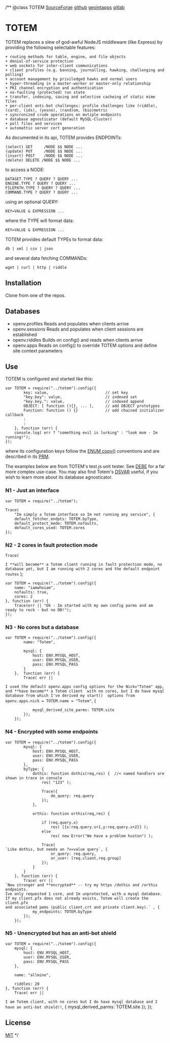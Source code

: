 /**
@class TOTEM
	[SourceForge](https://sourceforge.net) 
	[github](https://github.com/acmesds/totem.git) 
	[geointapps](https://git.geointapps.org/acmesds/totem)
	[gitlab](https://gitlab.weat.nga.ic.gov/acmesds/totem.git)
	
# TOTEM

TOTEM replaces a slew of god-awful NodeJS middleware (like Express) by providing the 
following selectable features:
  
	+ routing methods for table, engine, and file objects
	+ denial-of-service protection
	+ web sockets for inter-client communications
	+ client profiles (e.g. banning, journalling, hawking, challenging and polling)
	+ account management by priviledged hawks and normal users
	+ hyper-threading in a master-worker or master-only relationship
	+ PKI channel encryption and authentication
	+ no-faulting (protected) run state
	+ transfer, indexing, saving and selective cacheing of static mime files
	+ per-client anti-bot challenges: profile challenges like (riddle), (card), (ids), (yesno), (rand)om, (bio)metric
	+ syncronized crude operations on mutiple endpoints
	+ database agnosticator (default MySQL-Cluster)
	+ poll files and services
	+ automattic server cert generation
  
As documented in its api, TOTEM provides ENDPOINTs:

	(select) GET 	 /NODE $$ NODE ...
	(update) PUT 	 /NODE $$ NODE ...
	(insert) POST 	 /NODE $$ NODE ...
	(delete) DELETE /NODE $$ NODE ...

 to access a NODE:

	DATASET.TYPE ? QUERY ? QUERY ...
	ENGINE.TYPE ? QUERY ? QUERY ...
	FILEPATH.TYPE ? QUERY ? QUERY ...
	COMMAND.TYPE ? QUERY ? QUERY ...

using an optional QUERY:

	KEY=VALUE & EXPRESSION ...

where the TYPE will format data:

	KEY=VALUE & EXPRESSION ...

TOTEM provides default TYPEs to format data:

	db | xml | csv | json
	
and several data fetching COMMANDs:

	wget | curl | http | riddle

## Installation

Clone from one of the repos. 

## Databases

* openv.profiles Reads and populates when clients arrive  
* openv.sessions Reads and populates when client sessions are established  
* openv.riddles Builds on config() and reads when clients arrive  
* openv.apps Reads on config() to override TOTEM options and define site context parameters

## Use

TOTEM is configured and started like this:

	var TOTEM = require("../totem").config({
			key: value, 						// set key
			"key.key": value, 					// indexed set
			"key.key.": value,					// indexed append
			OBJECT: [ function (){}, ... ], 	// add OBJECT prototypes 
			Function: function () {} 			// add chained initializer callback
			:
			:
		}, function (err) {
		console.log( err ? "something evil is lurking" : "look mom - Im running!");
	});

where its configuration keys follow the [ENUM copy()](https://github.com/acmesds/enum) conventions and
are described in its [PRM](/shares/prm/totem/index.html).
  
The examples below are from TOTEM's test.js unit tester.  See [DEBE](https://github.com/acmesds/debe) 
for a far more complex use-case.  You may  also find Totem's [DSVAR](https://github.com/acmesds/dsvar) 
useful, if you wish to learn more about its database agnosticator.

### N1 - Just an interface

	var TOTEM = require("../totem");

	Trace(
		"Im simply a Totem interface so Im not running any service", {
		default_fetcher_endpts: TOTEM.byType,
		default_protect_mode: TOTEM.nofaults,
		default_cores_used: TOTEM.cores
	});
	
### N2 - 2 cores in fault protection mode

	Trace(
`I **will become** a Totem client running in fault protection mode, no database yet, but I am running
with 2 cores and the default endpoint routes` );

	var TOTEM = require("../totem").config({
		name: "iamwhoiam",
		nofaults: true,
		cores: 2
	}, function (err) {
		Trace(err || "Ok - Im started with my own config parms and am ready to rock - but no DB!");
	});
	
### N3 - No cores but a database

	var TOTEM = require("../totem").config({
			name: "Totem",
			
			mysql: {
				host: ENV.MYSQL_HOST,
				user: ENV.MYSQL_USER,
				pass: ENV.MYSQL_PASS
			}
		},  function (err) {				
			Trace( err ||
`I used the default openv.apps config options for the Nick="Totem" app, and **have become** a Totem client 
with no cores, but I do have mysql database from which I've derived my start() 
options from openv.apps.nick = TOTEM.name = "Totem"`, {

				mysql_derived_site_parms: TOTEM.site
			});
		});

### N4 - Encrypted with some endpoints

	var TOTEM = require("../totem").config({
			mysql: {
				host: ENV.MYSQL_HOST,
				user: ENV.MYSQL_USER,
				pass: ENV.MYSQL_PASS
			},
			byType: {
				dothis: function dothis(req,res) {  //< named handlers are shown in trace in console
					res( "123" );

					Trace({
						do_query: req.query
					});
				},

				orthis: function orthis(req,res) {

					if (req.query.x)
						res( [{x:req.query.x+1,y:req.query.x+2}] );
					else
						res( new Error("We have a problem huston") );

					Trace(
	`Like dothis, but needs an ?x=value query`, {
						or_query: req.query,
						or_user: [req.client,req.group]
					});
				}
			}
		}, function (err) {
			Trace( err || 
	`Now stronger and **encrypted** -- try my https /dothis and /orthis endpoints.
	Ive only requested 1 core, and Im unprotected, with a mysql database.  
	If my client.pfx does not already exists, Totem will create the client.pfx 
	and associated pems (public client.crt and private client.key).` , {
				my_endpoints: TOTEM.byType
			});
		});
		
### N5 - Unencrypted but has an anti-bot shield

	var TOTEM = require("../totem").config({
		mysql: {
			host: ENV.MYSQL_HOST,
			user: ENV.MYSQL_USER,
			pass: ENV.MYSQL_PASS
		},

		name: "allmine",

		riddles: 20
	}, function (err) {
		Trace( err ||
`I am Totem client, with no cores but I do have mysql database and
I have an anti-bot shield!!`, {
			mysql_derived_parms: TOTEM.site
		});
	});

## License

[MIT](LICENSE)
*/
